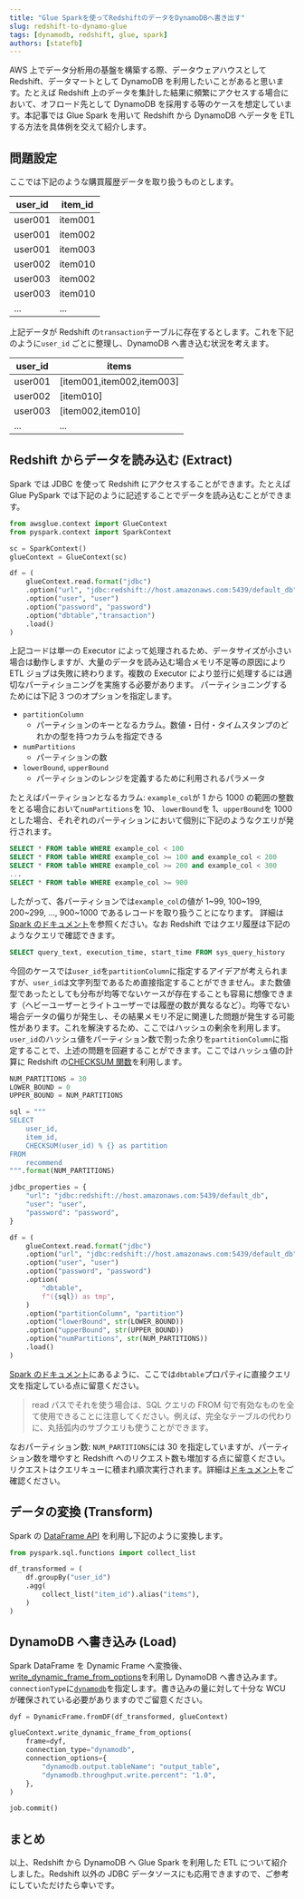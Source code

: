 ```yaml
---
title: "Glue Sparkを使ってRedshiftのデータをDynamoDBへ書き出す"
slug: redshift-to-dynamo-glue
tags: [dynamodb, redshift, glue, spark]
authors: [statefb]
---
```


AWS 上でデータ分析用の基盤を構築する際、データウェアハウスとして Redshift、データマートとして DynamoDB を利用したいことがあると思います。たとえば Redshift 上のデータを集計した結果に頻繁にアクセスする場合において、オフロード先として DynamoDB を採用する等のケースを想定しています。本記事では Glue Spark を用いて Redshift から DynamoDB へデータを ETL する方法を具体例を交えて紹介します。

<!-- truncate -->

## 問題設定

ここでは下記のような購買履歴データを取り扱うものとします。

| user_id | item_id |
| ------- | ------- |
| user001 | item001 |
| user001 | item002 |
| user001 | item003 |
| user002 | item010 |
| user003 | item002 |
| user003 | item010 |
| ...     | ...     |

上記データが Redshift の`transaction`テーブルに存在するとします。これを下記のように`user_id` ごとに整理し、DynamoDB へ書き込む状況を考えます。

| user_id | items                     |
| ------- | ------------------------- |
| user001 | [item001,item002,item003] |
| user002 | [item010]                 |
| user003 | [item002,item010]         |
| ...     | ...                       |

## Redshift からデータを読み込む (Extract)

Spark では JDBC を使って Redshift にアクセスすることができます。たとえば Glue PySpark では下記のように記述することでデータを読み込むことができます。

```glue.py
from awsglue.context import GlueContext
from pyspark.context import SparkContext

sc = SparkContext()
glueContext = GlueContext(sc)

df = (
    glueContext.read.format("jdbc")
    .option("url", "jdbc:redshift://host.amazonaws.com:5439/default_db")
    .option("user", "user")
    .option("password", "password")
    .option("dbtable","transaction")
    .load()
)
```

上記コードは単一の Executor によって処理されるため、データサイズが小さい場合は動作しますが、大量のデータを読み込む場合メモリ不足等の原因により ETL ジョブは失敗に終わります。複数の Executor により並行に処理するには適切なパーティショニングを実施する必要があります。
パーティショニングするためには下記 3 つのオプションを指定します。

- `partitionColumn`
  - パーティションのキーとなるカラム。数値・日付・タイムスタンプのどれかの型を持つカラムを指定できる
- `numPartitions`
  - パーティションの数
- `lowerBound`, `upperBound`
  - パーティションのレンジを定義するために利用されるパラメータ

たとえばパーティションとなるカラム: `example_col`が 1 から 1000 の範囲の整数をとる場合において`numPartitions`を 10、 `lowerBound`を 1、`upperBound`を 1000 とした場合、それぞれのパーティションにおいて個別に下記のようなクエリが発行されます。

```example.sql
SELECT * FROM table WHERE example_col < 100
SELECT * FROM table WHERE example_col >= 100 and example_col < 200
SELECT * FROM table WHERE example_col >= 200 and example_col < 300
...
SELECT * FROM table WHERE example_col >= 900
```

したがって、各パーティションでは`example_col`の値が 1~99, 100~199, 200~299, ..., 900~1000 であるレコードを取り扱うことになります。
詳細は[Spark のドキュメント](http://mogile.web.fc2.com/spark/sql-data-sources-jdbc.html)を参照ください。なお Redshift ではクエリ履歴は下記のようなクエリで確認できます。

```history.sql
SELECT query_text, execution_time, start_time FROM sys_query_history
```

今回のケースでは`user_id`を`partitionColumn`に指定するアイデアが考えられますが、`user_id`は文字列型であるため直接指定することができません。また数値型であったとしても分布が均等でないケースが存在することも容易に想像できます（ヘビーユーザーとライトユーザーでは履歴の数が異なるなど）。均等でない場合データの偏りが発生し、その結果メモリ不足に関連した問題が発生する可能性があります。これを解決するため、ここではハッシュの剰余を利用します。`user_id`のハッシュ値をパーティション数で割った余りを`partitionColumn`に指定することで、上述の問題を回避することができます。ここではハッシュ値の計算に Redshift の[CHECKSUM 関数](https://docs.aws.amazon.com/ja_jp/redshift/latest/dg/r_CHECKSUM.html)を利用します。

```glue.py
NUM_PARTITIONS = 30
LOWER_BOUND = 0
UPPER_BOUND = NUM_PARTITIONS

sql = """
SELECT
    user_id,
    item_id,
    CHECKSUM(user_id) % {} as partition
FROM
    recommend
""".format(NUM_PARTITIONS)

jdbc_properties = {
    "url": "jdbc:redshift://host.amazonaws.com:5439/default_db",
    "user": "user",
    "password": "password",
}

df = (
    glueContext.read.format("jdbc")
    .option("url", "jdbc:redshift://host.amazonaws.com:5439/default_db")
    .option("user", "user")
    .option("password", "password")
    .option(
        "dbtable",
        f"({sql}) as tmp",
    )
    .option("partitionColumn", "partition")
    .option("lowerBound", str(LOWER_BOUND))
    .option("upperBound", str(UPPER_BOUND))
    .option("numPartitions", str(NUM_PARTITIONS))
    .load()
)
```

[Spark のドキュメント](http://mogile.web.fc2.com/spark/sql-data-sources-jdbc.html)にあるように、ここでは`dbtable`プロパティに直接クエリ文を指定している点に留意ください。

> read パスでそれを使う場合は、SQL クエリの FROM 句で有効なものを全て使用できることに注意してください。例えば、完全なテーブルの代わりに、丸括弧内のサブクエリも使うことができます。

なおパーティション数: `NUM_PARTITIONS`には 30 を指定していますが、パーティション数を増やすと Redshift へのリクエスト数も増加する点に留意ください。リクエストはクエリキューに積まれ順次実行されます。詳細は[ドキュメント](https://docs.aws.amazon.com/ja_jp/redshift/latest/dg/cm-c-defining-query-queues.html)をご確認ください。

## データの変換 (Transform)

Spark の [DataFrame API](https://spark.apache.org/docs/3.1.1/api/python/reference/api/pyspark.sql.DataFrame.html) を利用し下記のように変換します。

```glue.py
from pyspark.sql.functions import collect_list

df_transformed = (
    df.groupBy("user_id")
    .agg(
        collect_list("item_id").alias("items"),
    )
)
```

## DynamoDB へ書き込み (Load)

Spark DataFrame を Dynamic Frame へ変換後、[write_dynamic_frame_from_options](https://docs.aws.amazon.com/ja_jp/glue/latest/dg/aws-glue-api-crawler-pyspark-extensions-dynamic-frame-writer.html#aws-glue-api-crawler-pyspark-extensions-dynamic-frame-writer-from_options)を利用し DynamoDB へ書き込みます。`connectionType`に[`dynamodb`](https://docs.aws.amazon.com/ja_jp/glue/latest/dg/aws-glue-programming-etl-connect.html#aws-glue-programming-etl-connect-dynamodb)を指定します。書き込みの量に対して十分な WCU が確保されている必要がありますのでご留意ください。

```glue.py
dyf = DynamicFrame.fromDF(df_transformed, glueContext)

glueContext.write_dynamic_frame_from_options(
    frame=dyf,
    connection_type="dynamodb",
    connection_options={
        "dynamodb.output.tableName": "output_table",
        "dynamodb.throughput.write.percent": "1.0",
    },
)

job.commit()
```

## まとめ

以上、Redshift から DynamoDB へ Glue Spark を利用した ETL について紹介しました。Redshift 以外の JDBC データソースにも応用できますので、ご参考にしていただけたら幸いです。
